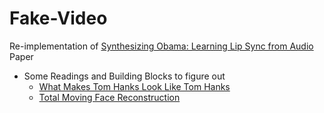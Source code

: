 # Fake-Video

Re-implementation of [Synthesizing Obama: Learning Lip Sync from Audio](http://grail.cs.washington.edu/projects/AudioToObama/) Paper

- Some Readings and Building Blocks to figure out 
    - [What Makes Tom Hanks Look Like Tom Hanks](http://grail.cs.washington.edu/projects/3DPersona/)
    - [Total Moving Face Reconstruction](http://grail.cs.washington.edu/projects/totalmoving/)
